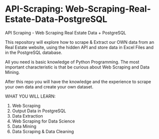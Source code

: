 # API-Scraping: Web-Scraping-Real-Estate-Data-PostgreSQL
 API Scraping - Web Scraping Real Estate Data + PostgreSQL 
 
This repository will explore how to scrape & Extract our OWN data from an Real Estate website, using the hidden API and store data in Excel Files and in the PostgreSQL database.
 
All you need is basic knowledge of Python Programming. The most important characteristic is that be curious about Web Scraping and Data Mining.

After this repo you will have the knowledge and the experience to scrape your own data and create your own dataset.

WHAT YOU WILL LEARN: 
1. Web Scraping
2. Output Data in PostgreSQL
3. Data Extraction
4. Web Scraping for Data Science
5. Data Mining
6. Data Scraping & Data Cleaning
